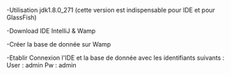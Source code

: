 -Utilisation jdk1.8.0_271 (cette version est indispensable pour IDE et pour GlassFish)

-Download IDE IntelliJ & Wamp

-Créer la base de donnée sur Wamp

-Etablir Connexion l'IDE et la base de donnée avec les identifiants suivants :  User : admin
                                                                                Pw : admin
